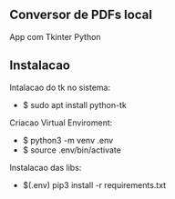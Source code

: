 ## Conversor de PDFs local

App com Tkinter Python

## Instalacao
Intalacao do tk no sistema:
- $ sudo apt install python-tk

Criacao Virtual Enviroment:
- $ python3 -m venv .env
- $ source .env/bin/activate

Instalacao das libs:
- $(.env) pip3 install -r requirements.txt

